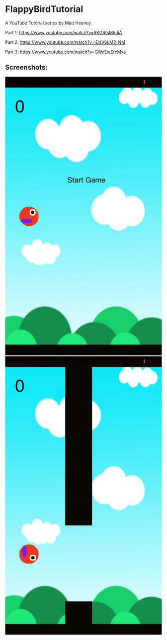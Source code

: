 
FlappyBirdTutorial
==================

A YouTube Tutorial series by Matt Heaney.

Part 1:
https://www.youtube.com/watch?v=RKG6fsM5JiA

Part 2:
https://www.youtube.com/watch?v=iDdV6kM2-NM

Part 3:
https://www.youtube.com/watch?v=GWcEwErcMxs

## Screenshots:

![start](./screenshots/1.png)
![playing](./screenshots/2.png)
